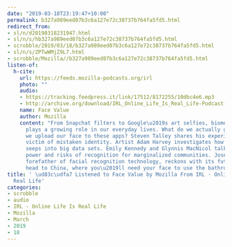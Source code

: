 ```yaml
---
date: "2019-03-18T23:19:47+10:00"
permalink: b327a989eed07b3c6a127e72c38737b764fa5fd5.html
redirect_from:
- sl/n/d20190318231947.html
- sl/n/s/hb327a989eed07b3c6a127e72c38737b764fa5fd5.html
- scrobble/2019/03/18/b327a989eed07b3c6a127e72c38737b764fa5fd5.html
- sl/n/s/ZPTwWMjZ9L7.html
- scrobble/Mozilla//b327a989eed07b3c6a127e72c38737b764fa5fd5.html
listen-of:
  h-cite:
    url: https://feeds.mozilla-podcasts.org/irl
    photo: ""
    audio:
    - https://tracking.feedpress.it/link/17512/8172255/10dbc4e6.mp3
    - http://archive.org/download/IRL_Online_Life_Is_Real_Life-Podcast-by-Mozilla/10dbc4e6.mp3
    name: Face Value
    author: Mozilla
    content: "From Snapchat filters to Google\u2019s art selfies, biometric technology
      plays a growing role in our everyday lives. What do we actually give up when
      we upload our face to these apps? Steven Talley shares his experience as the
      victim of mistaken identity. Artist Adam Harvey investigates how racial bias
      seeps into big data sets. Emily Kennedy and Glynnis MacNicol talk about the
      power and risks of recognition for marginalized communities. Joseph Atick, a
      forefather of facial recognition technology, reckons with its future. And we
      head to China, where you\u2019ll need your face to use the bathroom.\n"
title: ' \ud83c\udfa7 Listened to Face Value by Mozilla From IRL - Online Life Is
  Real Life'
categories:
- scrobble
- audio
- IRL - Online Life Is Real Life
- Mozilla
- March
- 2019
- 18
---
```

